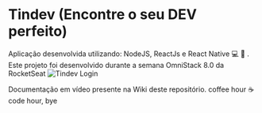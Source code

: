 # Tindev (Encontre o seu DEV perfeito)
Aplicação desenvolvida utilizando: NodeJS, ReactJs e React Native :computer: :iphone: . Este projeto foi desenvolvido durante a semana OmniStack 8.0 da RocketSeat
![Tindev Login](/img/)

Documentação em vídeo presente na Wiki deste repositório. coffee hour :coffee: code hour, bye
